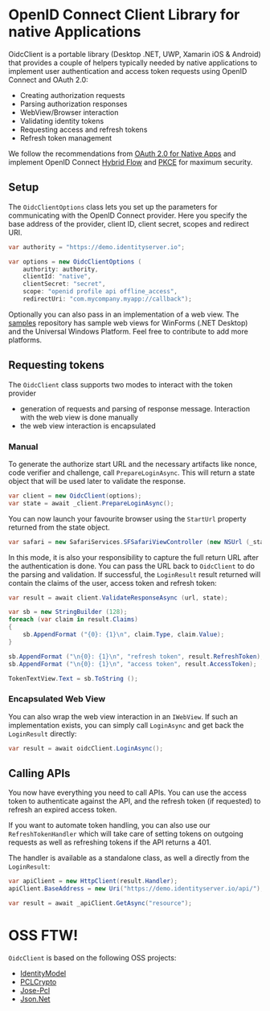 # OpenID Connect Client Library for native Applications

OidcClient is a portable library (Desktop .NET, UWP, Xamarin iOS & Android) that provides a couple of helpers typically needed by native applications
to implement user authentication and access token requests using OpenID Connect and OAuth 2.0:

* Creating authorization requests
* Parsing authorization responses
* WebView/Browser interaction
* Validating identity tokens
* Requesting access and refresh tokens
* Refresh token management

We follow the recommendations from [OAuth 2.0 for Native Apps](https://tools.ietf.org/html/draft-ietf-oauth-native-apps-01)
and implement OpenID Connect [Hybrid Flow](https://openid.net/specs/openid-connect-core-1_0.html#HybridFlowAuth) and [PKCE](https://tools.ietf.org/html/rfc7636) for maximum security.

## Setup

The `OidcClientOptions` class lets you set up the parameters for communicating
with the OpenID Connect provider. Here you specify the base address of the 
provider, client ID, client secret, scopes and redirect URI.

```csharp
var authority = "https://demo.identityserver.io";

var options = new OidcClientOptions (
    authority: authority,
    clientId: "native",
    clientSecret: "secret",
    scope: "openid profile api offline_access",
    redirectUri: "com.mycompany.myapp://callback");
```

Optionally you can also pass in an implementation of a web view. The [samples](https://github.com/IdentityModel/IdentityModel.OidcClient.Samples)
repository has sample web views for WinForms (.NET Desktop) and the Universal Windows Platform.
Feel free to contribute to add more platforms.

## Requesting tokens

The `OidcClient` class supports two modes to interact with the token provider

* generation of requests and parsing of response message. Interaction with the web view is done manually
* the web view interaction is encapsulated

### Manual

To generate the authorize start URL and the necessary artifacts like nonce, code verifier and challenge,
call `PrepareLoginAsync`. This will return a state object that will be used later to validate the response.

```csharp
var client = new OidcClient(options);
var state = await _client.PrepareLoginAsync();
```

You can now launch your favourite browser using the `StartUrl` property returned from the state object.

```csharp
var safari = new SafariServices.SFSafariViewController (new NSUrl (_state.StartUrl));
```

In this mode, it is also your responsibility to capture the full return URL after the authentication is done.
You can pass the URL back to `OidcClient` to do the parsing and validation.
If successful, the `LoginResult` result returned will contain the claims of the user, access token and refresh token:

```csharp
var result = await client.ValidateResponseAsync (url, state);

var sb = new StringBuilder (128);
foreach (var claim in result.Claims) 
{
    sb.AppendFormat ("{0}: {1}\n", claim.Type, claim.Value);
}

sb.AppendFormat ("\n{0}: {1}\n", "refresh token", result.RefreshToken);
sb.AppendFormat ("\n{0}: {1}\n", "access token", result.AccessToken);

TokenTextView.Text = sb.ToString ();
```

### Encapsulated Web View

You can also wrap the web view interaction in an `IWebView`. If such an implementation exists,
you can simply call `LoginAsync` and get back the `LoginResult` directly:

```csharp
var result = await oidcClient.LoginAsync();
```

## Calling APIs

You now have everything you need to call APIs. You can use the access token to
authenticate against the API, and the refresh token (if requested) to refresh an expired access token.

If you want to automate token handling, you can also use our `RefreshTokenHandler` which will take
care of setting tokens on outgoing requests as well as refreshing tokens if the API returns a 401.

The handler is available as a standalone class, as well a directly from the `LoginResult`:

```csharp
var apiClient = new HttpClient(result.Handler);
apiClient.BaseAddress = new Uri("https://demo.identityserver.io/api/");

var result = await _apiClient.GetAsync("resource");
```

# OSS FTW!

`OidcClient` is based on the following OSS projects:

* [IdentityModel](https://github.com/IdentityModel/IdentityModel)
* [PCLCrypto](https://github.com/AArnott/PCLCrypto)
* [Jose-Pcl](https://github.com/dvsekhvalnov/jose-pcl)
* [Json.Net](https://github.com/JamesNK/Newtonsoft.Json)